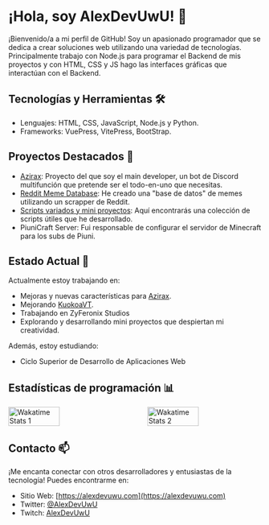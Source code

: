 # ¡Hola, soy AlexDevUwU! 👋

¡Bienvenido/a a mi perfil de GitHub! Soy un apasionado programador que se dedica a crear soluciones web utilizando una variedad de tecnologías. Principalmente trabajo con Node.js para programar el Backend de mis proyectos y con HTML, CSS y JS hago las interfaces gráficas que interactúan con el Backend.

## Tecnologías y Herramientas 🛠️

- Lenguajes: HTML, CSS, JavaScript, Node.js y Python.
- Frameworks: VuePress, VitePress, BootStrap.

## Proyectos Destacados 🚀

- [Azirax](https://azirax.tk): Proyecto del que soy el main developer, un bot de Discord multifunción que pretende ser el todo-en-uno que necesitas.
- [Reddit Meme Database](https://github.com/AlexDevFiles/reddit-meme-database): He creado una "base de datos" de memes utilizando un scrapper de Reddit. 
- [Scripts variados y mini proyectos](https://github.com/AlexDeveloperUwU/scripts): Aquí encontrarás una colección de scripts útiles que he desarrollado.
- PiuniCraft Server: Fui responsable de configurar el servidor de Minecraft para los subs de Piuni.

## Estado Actual 🌱

Actualmente estoy trabajando en:

- Mejoras y nuevas características para [Azirax](https://azirax.tk).
- Mejorando [KuokoaVT](https://kuokoavt.eu).
- Trabajando en ZyFeronix Studios
- Explorando y desarrollando mini proyectos que despiertan mi creatividad.

Además, estoy estudiando:

- Ciclo Superior de Desarrollo de Aplicaciones Web

## Estadísticas de programación 📊

<div style="display: flex; justify-content: space-between;">
  <img src="https://wakatime.com/share/@AlexDevUwU/adf969ef-c8c4-45de-9faf-38c591cbf714.svg" alt="Wakatime Stats 1" width="45%"/>
  <img src="https://wakatime.com/share/@AlexDevUwU/00163c4e-2b4b-4a93-9d5c-b1b0a12cf6ce.svg" alt="Wakatime Stats 2" width="45%"/>
</div>

## Contacto 📫

¡Me encanta conectar con otros desarrolladores y entusiastas de la tecnología! Puedes encontrarme en:

- Sitio Web: [https://alexdevuwu.com](https://alexdevuwu.com)
- Twitter: [@AlexDevUwU](https://twitter.com/AlexDevUwU)
- Twitch: [AlexDevUwU](https://twitch.tv/alexdevuwu)
